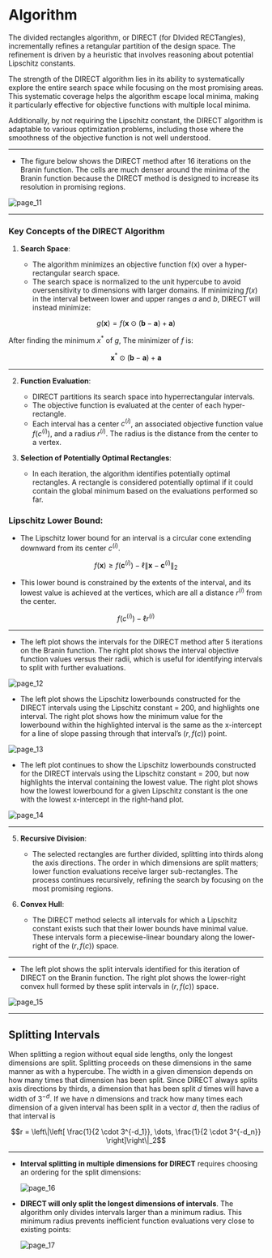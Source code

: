 # Algorithm 
 
The divided rectangles algorithm, or DIRECT (for DIvided RECTangles), incrementally refines a retangular partition of the design space. The refinement is driven by a heuristic that involves reasoning about potential Lipschitz constants. 

The strength of the DIRECT algorithm lies in its ability to systematically explore the entire search space while focusing on the most promising areas. This systematic coverage helps the algorithm escape local minima, making it particularly effective for objective functions with multiple local minima. 

Additionally, by not requiring the Lipschitz constant, the DIRECT algorithm is adaptable to various optimization problems, including those where the smoothness of the objective function is not well understood.

---

- The figure below shows the DIRECT method after 16 iterations on the Branin function. The cells are much denser around the minima of the Branin function because the DIRECT method is designed to increase its resolution in promising regions.

![page_11](https://github.com/user-attachments/assets/b833bedd-41aa-40c5-a27f-26188a171797)

---

### Key Concepts of the DIRECT Algorithm

1. **Search Space**:
   
   - The algorithm minimizes an objective function f(x) over a hyper-rectangular search space.
   - The search space is normalized to the unit hypercube to avoid oversensitivity to dimensions with larger domains. If minimizing $f(x)$ in the interval between lower and upper ranges $a$ and $b$, DIRECT will instead minimize:
  
  ```math
   g(\mathbf{x}) = f(\mathbf{x} \odot (\mathbf{b} - \mathbf{a}) + \mathbf{a})
```

After finding the minimum $x^*$ of $g$, The minimizer of $f$ is:

```math
\mathbf{x}^* \odot (\mathbf{b} - \mathbf{a}) + \mathbf{a}
```
---

2. **Function Evaluation**:
   - DIRECT partitions its search space into hyperrectangular intervals.
   - The objective function is evaluated at the center of each hyper-rectangle.
   - Each interval has a center $c^{(i)}$, an associated objective function value $f(c^{(i)})$, and a radius $r^{(i)}$. The radius is the distance from the center to a vertex.

4. **Selection of Potentially Optimal Rectangles**:
   - In each iteration, the algorithm identifies potentially optimal rectangles. A rectangle is considered potentially optimal if it could contain the global minimum based on the evaluations performed so far.

### Lipschitz Lower Bound:

- The Lipschitz lower bound for an interval is a circular cone extending downward from its center $c^{(i)}$.

 ```math
  f(\mathbf{x}) \geq f(\mathbf{c}^{(i)}) - \ell \|\mathbf{x} - \mathbf{c}^{(i)}\|_2
``` 
   - This lower bound is constrained by the extents of the interval, and its lowest value is achieved at the vertices, which are all a distance $r^{(i)}$ from the center.
     
```math
f(c^{(i)}) - \ell r^{(i)}
```
---

- The left plot shows the intervals for the DIRECT method after 5 iterations on the Branin function. The right plot shows the interval objective function values versus their radii, which is useful for identifying intervals to split with further evaluations.

![page_12](https://github.com/user-attachments/assets/34da1f5e-c983-45cc-8b6c-531184d4b756)

- The left plot shows the Lipschitz lowerbounds constructed for the DIRECT intervals using the Lipschitz constant = 200, and highlights one interval. The right plot shows how the minimum value for the lowerbound within the highlighted interval is the same as the x-intercept for a line of slope passing through that interval’s $(r, f(c))$ point.

![page_13](https://github.com/user-attachments/assets/f023e6b0-ee8a-48fb-a8b6-c1b68d819377)

- The left plot continues to show the Lipschitz lowerbounds constructed for the DIRECT intervals using the Lipschitz constant = 200, but now highlights the interval containing the lowest value. The right plot shows how the lowest lowerbound for a given Lipschitz constant is the one with the lowest x-intercept in the right-hand plot.

![page_14](https://github.com/user-attachments/assets/7df39f70-2ef2-4eaa-a5de-54f93d21e653)

---

5. **Recursive Division**:
   - The selected rectangles are further divided, splitting into thirds along the axis directions. The order in which dimensions are split matters; lower function evaluations receive larger sub-rectangles. The process continues recursively, refining the search by focusing on the most promising regions.

6. **Convex Hull**:
   - The DIRECT method selects all intervals for which a Lipschitz constant exists such that their lower bounds have minimal value. These intervals form a piecewise-linear boundary along the lower-right of the $(r, f(c))$ space.

---

- The left plot shows the split intervals identified for this iteration of DIRECT on the Branin function. The right plot shows the lower-right convex hull formed by these split intervals in $(r, f(c))$ space.

![page_15](https://github.com/user-attachments/assets/5142788b-814e-4221-b50f-1746672278df)

---

## Splitting Intervals

When splitting a region without equal side lengths, only the longest dimensions are split. Splitting proceeds on these dimensions in the same manner as with a hypercube. The width in a given dimension depends on how many times that dimension has been split. Since DIRECT always splits axis directions by thirds, a dimension
that has been split $d$ times will have a width of $3^{−d}$. If we have $n$ dimensions and track how many times each dimension of a given interval has been split in a vector $d$, then the radius of that interval is

```math
r = \left\|\left[ \frac{1}{2 \cdot 3^{-d_1}}, \dots, \frac{1}{2 \cdot 3^{-d_n}} \right]\right\|_2
```
---
- **Interval splitting in multiple dimensions for DIRECT** requires choosing an ordering for the split dimensions:

  ![page_16](https://github.com/user-attachments/assets/962993d9-372a-4733-9d1f-0260cdacdff1)

- **DIRECT will only split the longest dimensions of intervals**. The algorithm only divides intervals larger than a minimum radius. This minimum radius prevents inefficient function evaluations very close to existing points:

  ![page_17](https://github.com/user-attachments/assets/99caea66-02b5-4371-90e2-69305c035ddf)

